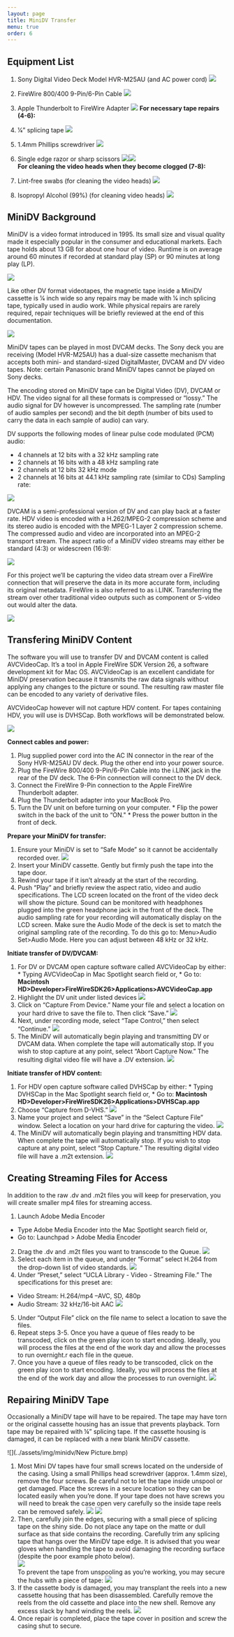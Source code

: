 ```yaml
---
layout: page
title: MiniDV Transfer
menu: true
order: 6
---
```


## Equipment List

1. Sony Digital Video Deck Model HVR-M25AU (and AC power cord)
![](../assets/img/minidv/video_deck.png)

2. FireWire 800/400 9-Pin/6-Pin Cable
![](../assets/img/minidv/firewire.png)

3. Apple Thunderbolt to FireWire Adapter
![](../assets/img/minidv/firewire_adapter.png)
**For necessary tape repairs (4-6):**

4. 1⁄4” splicing tape
![](../assets/img/minidv/splicing_tape.png)

5. 1.4mm Phillips screwdriver
![](../assets/img/minidv/screwdriver.png)

6. Single edge razor or sharp scissors
![](../assets/img/minidv/razor.png)![](../assets/img/minidv/scissor.png)
<br>**For cleaning the video heads when they become clogged (7-8):**   

7. Lint-free swabs (for cleaning the video heads)
![](../assets/img/minidv/swabs.png)

8. Isopropyl Alcohol (99%) (for cleaning video heads)
![](../assets/img/minidv/alcohol.png)

## MiniDV Background

MiniDV is a video format introduced in 1995. Its small size and visual quality made it especially popular in the consumer and educational markets. Each tape holds about 13 GB for about one hour of video. Runtime is on average around 60 minutes if recorded at standard play (SP) or 90 minutes at long play (LP).

![](../assets/img/minidv/tape.png)

Like other DV format videotapes, the magnetic tape inside a MiniDV cassette is 1⁄4 inch wide so any repairs may be made with 1⁄4 inch splicing tape, typically used in audio work. While physical repairs are rarely required, repair techniques will be briefly reviewed at the end of this documentation.

![](../assets/img/minidv/tape2.png)

MiniDV tapes can be played in most DVCAM decks. The Sony deck you are receiving (Model HVR-M25AU) has a dual-size cassette mechanism that accepts both mini- and standard-sized DigitalMaster, DVCAM and DV video tapes. Note: certain Panasonic brand MiniDV tapes cannot be played on Sony decks.

The encoding stored on MiniDV tape can be Digital Video (DV), DVCAM or HDV. The video signal for all these formats is compressed or “lossy.” The audio signal for DV however is uncompressed. The sampling rate (number of audio samples per second) and the bit depth (number of bits used to carry the data in each sample of audio) can vary.

DV supports the following modes of linear pulse code modulated (PCM) audio:
* 4 channels at 12 bits with a 32 kHz sampling rate
* 2 channels at 16 bits with a 48 kHz sampling rate
* 2 channels at 12 bits 32 kHz mode
* 2 channels at 16 bits at 44.1 kHz sampling rate (similar to CDs)
Sampling rate:

![](../assets/img/minidv/sampling_rate.png)

DVCAM is a semi-professional version of DV and can play back at a faster rate.
HDV video is encoded with a H.262/MPEG-2 compression scheme and its stereo audio is encoded with the MPEG-1 Layer 2 compression scheme. The compressed audio and video are incorporated into an MPEG-2 transport stream.
The aspect ratio of a MiniDV video streams may either be standard (4:3) or widescreen (16:9):

![](../assets/img/minidv/ratio.png)

For this project we’ll be capturing the video data stream over a FireWire connection that will preserve the data in its more accurate form, including its original metadata. FireWire is also referred to as i.LINK. Transferring the stream over other traditional video outputs such as component or S-video out would alter the data.

![](../assets/img/minidv/s-video.png)

## Transfering MiniDV Content

The software you will use to transfer DV and DVCAM content is called AVCVideoCap. It’s a tool in Apple FireWire SDK Version 26, a software development kit for Mac OS. AVCVideoCap is an excellent candidate for MiniDV preservation because it transmits the raw data signals without applying any changes to the picture or sound. The resulting raw master file can be encoded to any variety of derivative files.

AVCVideoCap however will not capture HDV content. For tapes containing HDV, you will use is DVHSCap. Both workflows will be demonstrated below.

![](../assets/img/minidv/avcvideo.png)

**Connect cables and power:**
  1. Plug supplied power cord into the AC IN connector in the rear of the Sony HVR-M25AU DV deck. Plug the other end into your power source.
  2. Plug the FireWire 800/400 9-Pin/6-Pin Cable into the i.LINK jack in the rear of the DV deck. The 6-Pin connection will connect to the DV deck.
  3. Connect the FireWire 9-Pin connection to the Apple FireWire Thunderbolt adapter.
  4. Plug the Thunderbolt adapter into your MacBook Pro.
  5. Turn the DV unit on before turning on your computer.
    * Flip the power switch in the back of the unit to “ON."
    * Press the power button in the front of deck.

**Prepare your MiniDV for transfer:**
  1. Ensure your MiniDV is set to “Safe Mode” so it cannot be accidentally recorded over.
  ![](../assets/img/minidv/mode.png)
  2.  Insert your MiniDV cassette. Gently but firmly push the tape into the tape door.
  3.  Rewind your tape if it isn’t already at the start of the recording.
  4.  Push “Play” and briefly review the aspect ratio, video and audio specifications. The LCD screen located on the front of the video deck will show the picture. Sound can be monitored with headphones plugged into the green headphone jack in the front of the deck. The audio sampling rate for your recording will automatically display on the LCD screen. Make sure the Audio Mode of the deck is set to match the original sampling rate of the recording. To do this go to: Menu>Audio Set>Audio Mode. Here you can adjust between 48 kHz or 32 kHz.

**Initiate transfer of DV/DVCAM:**
  1. For DV or DVCAM open capture software called AVCVideoCap by either:
    * Typing AVCVideoCap in Mac Spotlight search field or,
    * Go to: **Macintosh HD>Developer>FireWireSDK26>Applications>AVCVideoCap.app**
  2. Highlight the DV unit under listed devices
![](../assets/img/minidv/screenshot.png)
  3. Click on “Capture From Device.” Name your file and select a location on your hard drive to save the file to. Then click “Save.”
![](../assets/img/minidv/screenshot_2.png)
  4. Next, under recording mode, select “Tape Control,” then select “Continue.”
 ![](../assets/img/minidv/tape_control.png)
  5. The MiniDV will automatically begin playing and transmitting DV or DVCAM data. When complete the tape will automatically stop. If you wish to stop capture at any point, select “Abort Capture Now.” The resulting digital video file will have a .DV extension.
![](../assets/img/minidv/screenshot3.png)

**Initiate transfer of HDV content:**
  1. For HDV open capture software called DVHSCap by either:
    * Typing DVHSCap in the Mac Spotlight search field or,
    * Go to: **Macintosh HD>Developer>FireWireSDK26>Applications>DVHSCap.app**
  2. Choose “Capture from D-VHS.”
 ![](../assets/img/minidv/screenshot4.png)
  3. Name your project and select “Save” in the “Select Capture File” window. Select a location on your hard drive for capturing the video.
 ![](../assets/img/minidv/screenshot5.png)
  4. The MiniDV will automatically begin playing and transmitting HDV data. When complete the tape will automatically stop. If you wish to stop capture at any point, select “Stop Capture.” The resulting digital video file will have a .m2t extension.
![](../assets/img/minidv/screenshot6.png)

## Creating Streaming Files for Access

In addition to the raw .dv and .m2t files you will keep for preservation, you will create smaller mp4 files for streaming access.

1. Launch Adobe Media Encoder
  * Type Adobe Media Encoder into the Mac Spotlight search field or,
  * Go to: Launchpad > Adobe Media Encoder
2. Drag the .dv and .m2t files you want to transcode to the Queue.
![](../assets/img/minidv/access1.png)
3. Select each item in the queue, and under “Format” select H.264 from the drop-down list of video standards.
![](../assets/img/minidv/access2.png)
4. Under “Preset,” select “UCLA Library - Video - Streaming File.” The specifications for this preset are:
  * Video Stream: H.264/mp4 –AVC, SD, 480p
  * Audio Stream: 32 kHz/16-bit AAC
![](../assets/img/minidv/access3.png)
5. Under “Output File” click on the file name to select a location to save the files.
6. Repeat steps 3-5. Once you have a queue of files ready to be transcoded, click on the green play icon to start encoding. Ideally, you will process the files at the end of the work day and allow the processes to run overnight.r each file in the queue.
7. Once you have a queue of files ready to be transcoded, click on the green play icon to start encoding. Ideally, you will process the files at the end of the work day and allow the processes to run overnight.
![](../assets/img/minidv/access4.png)

## Repairing MiniDV Tape

Occasionally a MiniDV tape will have to be repaired. The tape may have torn or the original cassette housing has an issue that prevents playback. Torn tape may be repaired with ¼” splicing tape. If the cassette housing is damaged, it can be replaced with a new blank MiniDV cassette.

![](../assets/img/minidv/New Picture.bmp)

1. Most Mini DV tapes have four small screws located on the underside of the casing. Using a small Phillips head screwdriver (approx. 1.4mm size), remove the four screws. Be careful not to let the tape inside unspool or get damaged. Place the screws in a secure location so they can be located easily when you’re done. If your tape does not have screws you will need to break the case open very carefully so the inside tape reels can be removed safely.
 ![](../assets/img/minidv/tape_repairing.png)   ![](../assets/img/minidv/tape2_repairing.png)
2. Then, carefully join the edges, securing with a small piece of splicing tape on the shiny side. Do not place any tape on the matte or dull surface as that side contains the recording. Carefully trim any splicing tape that hangs over the MiniDV tape edge. It is advised that you wear gloves when handling the tape to avoid damaging the recording surface (despite the poor example photo below).  
![](../assets/img/minidv/tape3_repairing.png)
<br>To prevent the tape from unspooling as you’re working, you may secure the hubs with a piece of tape:
![](../assets/img/minidv/tape4_repairing.png)
3. If the cassette body is damaged, you may transplant the reels into a new cassette housing that has been disassembled. Carefully remove the reels from the old cassette and place into the new shell. Remove any excess slack by hand winding the reels.
![](../assets/img/minidv/tape5_repairing.png)
4. Once repair is completed, place the tape cover in position and screw the casing shut to secure.
